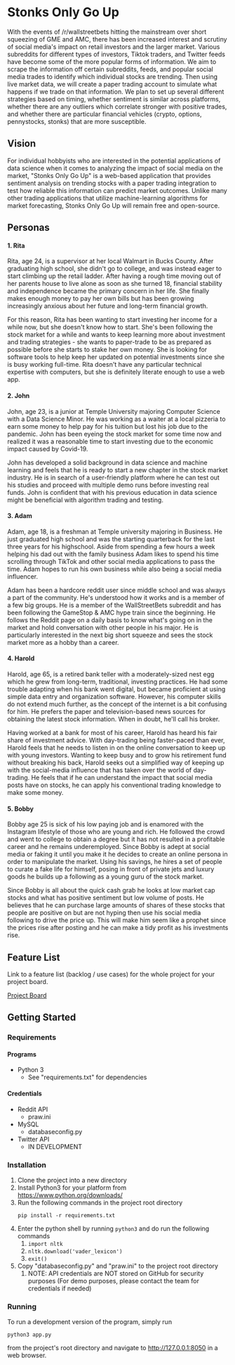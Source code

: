 # Stonks Only Go Up

With the events of /r/wallstreetbets hitting the mainstream over short squeezing of GME and AMC, there has been increased interest and scrutiny of social media's impact on retail investors and the larger market. Various subreddits for different types of investors, Tiktok traders, and Twitter feeds have become some of the more popular forms of information. We aim to scrape the information off certain subreddits, feeds, and popular social media trades to identify which individual stocks are trending. Then using live market data, we will create a paper trading account to simulate what happens if we trade on that information. We plan to set up several different strategies based on timing, whether sentiment is similar across platforms, whether there are any outliers which correlate stronger with positive trades, and whether there are particular financial vehicles (crypto, options, pennystocks, stonks) that are more susceptible.

## Vision

For individual hobbyists who are interested in the potential applications of data science when it comes to analyzing the impact of social media on the market, "Stonks Only Go Up" is a web-based application that provides sentiment analysis on trending stocks with a paper trading integration to test how reliable this information can predict market outcomes. Unlike many other trading applications that utilize machine-learning algorithms for market forecasting, Stonks Only Go Up will remain free and open-source.

## Personas

#### 1. Rita

Rita, age 24, is a supervisor at her local Walmart in Bucks County. After graduating high school, she didn't go to college, and was instead eager to start climbing up the retail ladder. After having a rough time moving out of her parents house to live alone as soon as she turned 18, financial stability and independence became the primary concern in her life. She finally makes enough money to pay her own bills but has been growing increasingly anxious about her future and long-term financial growth. 

For this reason, Rita has been wanting to start investing her income for a while now, but she doesn't know how to start. She's been following the stock market for a while and wants to keep learning more about investment and trading strategies - she wants to paper-trade to be as prepared as possible before she starts to stake her own money. She is looking for software tools to help keep her updated on potential investments since she is busy working full-time. Rita doesn't have any particular technical expertise with computers, but she is definitely literate enough to use a web app.

#### 2. John

John, age 23, is a junior at Temple University majoring Computer Science with a Data Science Minor. He was working as a waiter at a local pizzeria to earn some money to help pay for his tuition but lost his job due to the pandemic. John has been eyeing the stock market for some time now and realized it was a reasonable time to start investing due to the economic impact caused by Covid-19. 
  
John has developed a solid background in data science and machine learning and feels that he is ready to start a new chapter in the stock market industry. He is in search of a user-friendly platform where he can test out his studies and proceed with multiple demo runs before investing real funds. John is confident that with his previous education in data science might be beneficial with algorithm trading and testing. 

#### 3. Adam

Adam, age 18, is a freshman at Temple university majoring in Business. He just graduated high school and was the starting quarterback for the last three years for his highschool. Aside from spending a few hours a week helping his dad out with the family business Adam likes to spend his time scrolling through TikTok and other social media applications to pass the time. Adam hopes to run his own business while also being a social media influencer.

Adam has been a hardcore reddit user since middle school and was always a part of the community. He's understood how it works and is a member of a few big groups. He is a member of the WallStreetBets subreddit and has been following the GameStop & AMC hype train since the beginning. He follows the Reddit page on a daily basis to know what's going on in the market and hold conversation with other people in his major. He is particularly interested in the next big short squeeze and sees the stock market more as a hobby than a career.

#### 4. Harold

Harold, age 65, is a retired bank teller with a moderately-sized nest egg which he grew from long-term, traditional, investing practices. He had some trouble adapting when his bank went digital, but became proficient at using simple data entry and organization software. However, his computer skills do not extend much further, as the concept of the internet is a bit confusing for him. He prefers the paper and television-based news sources for obtaining the latest stock information. When in doubt, he'll call his broker.

Having worked at a bank for most of his career, Harold has heard his fair share of investment advice. With day-trading being faster-paced than ever, Harold feels that he needs to listen in on the online conversation to keep up with young investors. Wanting to keep busy and to grow his retirement fund without breaking his back, Harold seeks out a simplified way of keeping up with the social-media influence that has taken over the world of day-trading. He feels that if he can understand the impact that social media posts have on stocks, he can apply his conventional trading knowledge to make some money.

#### 5. Bobby

Bobby age 25 is sick of his low paying job and is enamored with the Instagram lifestyle of those who are young and rich. He followed the crowd and went to college to obtain a degree but it has not resulted in a profitable career and he remains underemployed. Since Bobby is adept at social media or faking it until you make it he decides to create an online persona in order to manipulate the market. Using his savings, he hires a set of people to curate a fake life for himself, posing in front of private jets and luxury goods he builds up a following as a young guru of the stock market. 

Since Bobby is all about the quick cash grab he looks at low market cap stocks and what has positive sentiment but low volume of posts. He believes that he can purchase large amounts of shares of these stocks that people are positive on but are not hyping then use his social media following to drive the price up. This will make him seem like a prophet since the prices rise after posting and he can make a tidy profit as his investments rise. 

## Feature List

Link to  a feature list (backlog / use cases) for the whole project for your project board.

[Project Board](https://trello.com/b/mm51f6Tv/stonks-only-go-up)

## Getting Started

### Requirements

#### Programs

* Python 3
  * See "requirements.txt" for dependencies

#### Credentials

* Reddit API
  * praw.ini
* MySQL
  * databaseconfig.py
* Twitter API
  * IN DEVELOPMENT

### Installation

1. Clone the project into a new directory
2. Install Python3 for your platform from https://www.python.org/downloads/
3. Run the following commands in the project root directory
    ````
    pip install -r requirements.txt
    ````
4. Enter the python shell by running `python3` and do run the following commands
   1. `import nltk`
   2. `nltk.download('vader_lexicon')`
   3. `exit()`
5. Copy "databaseconfig.py" and "praw.ini" to the project root directory
   1. NOTE: API credentials are NOT stored on GitHub for security purposes
   (For demo purposes, please contact the team for credentials if needed)

### Running

To run a development version of the program, simply run 
````
python3 app.py
```` 
from the project's root directory and navigate to http://127.0.0.1:8050 in a web browser. 
